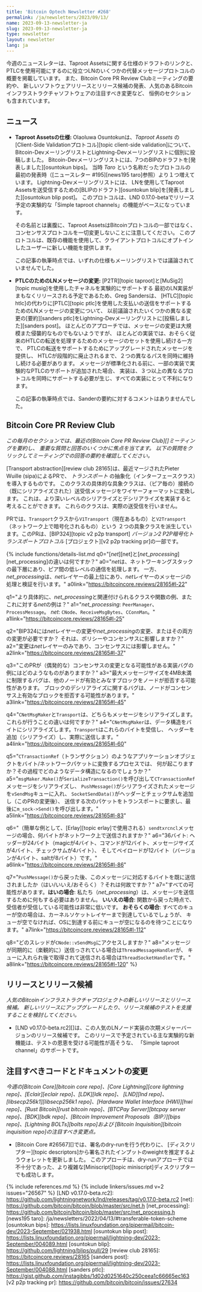 ```yaml
---
title: 'Bitcoin Optech Newsletter #268'
permalink: /ja/newsletters/2023/09/13/
name: 2023-09-13-newsletter-ja
slug: 2023-09-13-newsletter-ja
type: newsletter
layout: newsletter
lang: ja
---
```

今週のニュースレターは、Taproot Assetsに関する仕様のドラフトのリンクと、
PTLCを使用可能にするのに役立つLNのいくつかの代替メッセージプロトコルの概要を掲載しています。
また、Bitcoin Core PR Review Clubミーティングの要約や、
新しいソフトウェアリリースとリリース候補の発表、人気のあるBitcoinインフラストラクチャソフトウェアの注目すべき変更など、
恒例のセクションも含まれています。

## ニュース

- **Taproot Assetsの仕様:** Olaoluwa Osuntokunは、_Taproot Assets_ の
  [Client-Side Validationプロトコル][topic client-side validation]について、
  Bitcoin-DevメーリングリストとLightning-Devメーリングリストに個別に投稿しました。
  Bitcoin-Devメーリングリストには、7つのBIPのドラフトを[発表しました][osuntokun bips]。
  当時 _Taro_ という名称だったプロトコルの最初の発表時（[ニュースレター #195][news195 taro]参照）より１つ増えています。
  Lightning-Devメーリングリストには、
  LNを使用してTaproot Assetsを送受信するための[BLIPのドラフト][osuntokun blip]を[発表しました][osuntokun blip post]。
  このプロトコルは、LND 0.17.0-betaでリリース予定の実験的な「Simple taproot channels」の機能がベースになっています。

    その名前とは裏腹に、Taproot AssetsはBitcoinプロトコルの一部ではなく、
    コンセンサスプロトコルを一切変更しないことに注意してください。
    このプロトコルは、既存の機能を使用して、クライアントプロトコルにオプトインしたユーザーに新しい機能を提供します。

    この記事の執筆時点では、いずれの仕様もメーリングリストでは議論されていませんでした。

- **PTLCのためのLNメッセージの変更:** [P2TR][topic taproot]と[MuSig2][topic musig]を使用したチャネルを実験的にサポートする
  最初のLN実装がまもなくリリースされる予定であるため、Greg Sandersは、
  [HTLC][topic htlc]の代わりに[PTLC][topic ptlc]を使用した支払いの送信をサポートするためのLNメッセージの変更について、
  以前議論されたいくつかの異なる変更の[要約][sanders ptlc]をLightning-Devメーリングリストに[投稿しました][sanders post]。
  ほとんどのアプローチでは、メッセージの変更は大規模また侵襲的なものでもないようですが、
  ほとんどの実装では、おそらく従来のHTLCの転送を処理するためのメッセージのセットを使用し続ける一方で、
  PTLCの転送をサポートするためにアップグレードされたメッセージを提供し、
  HTLCが段階的に廃止されるまで、２つの異なるパスを同時に維持し続ける必要があります。
  メッセージが標準化される前に、一部の実装で実験的なPTLCのサポートが追加された場合、
  実装は、３つ以上の異なるプロトコルを同時にサポートする必要が生じ、すべての実装にとって不利になります。

    この記事の執筆時点では、Sanderの要約に対するコメントはありませんでした。

## Bitcoin Core PR Review Club

*この毎月のセクションでは、最近の[Bitcoin Core PR Review Club][]ミーティングを要約し、
重要な質問と回答のいくつかに焦点を当てます。
以下の質問をクリックしてミーティングでの回答の要約を確認してください。*

[Transport abstraction][review club 28165]は、最近マージされたPieter Wuille (sipa)によるPRで、
_トランスポート_ の抽象化（インターフェースクラス）を導入するものです。
このクラスの具体的な具象クラスは、（ピア毎の）接続の（既にシリアライズされた）送受信メッセージをワイヤーフォーマットに変換します。
これは、より深いレベルのシリアライズとデシリアライズを実装すると考えることができます。
これらのクラスは、実際の送受信を行いません。

PRでは、`Transport`クラスから`V1Transport`（現在あるもの）と`V2Transport`（ネットワーク上で暗号化されるもの）という
２つの具象クラスを派生しています。このPRは、[BIP324][topic v2 p2p transport]
_バージョン2 P2P暗号化トランスポートプロトコル_ [プロジェクト][v2 p2p tracking pr]の一部です。

{% include functions/details-list.md
  q0="[*net*][net]と[*net_processing*][net_processing]の違いは何ですか？"
  a0="*net*は、ネットワーキングスタックの最下層にあり、ピア間の低レベルの通信を処理します。
      一方、*net_processing*は、*net*レイヤーの最上位にあり、*net*レイヤーのメッセージの処理と検証を行います。"
  a0link="https://bitcoincore.reviews/28165#l-22"

  q1="より具体的に、*net_processing*と関連付けられるクラスや関数の例、またこれに対する*net*の例は？"
  a1="*net_processing*: `PeerManager`、`ProcessMessage`。
      *net*: `CNode`、`ReceiveMsgBytes`、`CConnMan`。"
  a1link="https://bitcoincore.reviews/28165#l-25"

  q2="BIP324には*net*レイヤーの変更や*net_processing*の変更、またはその両方の変更が必要ですか？
      それは、ポリシーやコンセンサスに影響しますか？"
  a2="変更は*net*レイヤーのみであり、コンセンサスには影響しません。"
  a2link="https://bitcoincore.reviews/28165#l-37"

  q3="このPRが（偶発的な）コンセンサスの変更となる可能性がある実装バグの例にはどのようなものがありますか？"
  a3="最大メッセージサイズを4MB未満に制限するバグは、他のノードが有効とみなすブロックをノードが拒否する可能性があります。
      ブロックのデシリアライズに関するバグは、ノードがコンセンサス上有効なブロックを拒否する可能性があります。"
  a3link="https://bitcoincore.reviews/28165#l-45"

  q4="`CNetMsgMaker`と`Transport`は、どちらもメッセージをシリアライズします。これらが行うことの違いは何ですか？"
  a4="`CNetMsgMaker`は、データ構造をバイトにシリアライズします。`Transport`はこれらのバイトを受信し、
      ヘッダーを追加（シリアライズ）し、実際に送信します。"
  a4link="https://bitcoincore.reviews/28165#l-60"

  q5="`CTransactionRef`（トランザクション）のようなアプリケーションオブジェクトをバイト/ネットワークパケットに変換するプロセスでは、
      何が起こりますか？その過程でどのようなデータ構造になるのでしょうか？"
  a5="`msgMaker.Make()`が`SerializeTransaction()`を呼び出して`CTransactionRef`メッセージをシリアライズし、
      `PushMessage()`がシリアライズされたメッセージを`vSendMsg`キューに入れ、
      `SocketSendData()`がヘッダーとチェックサムを追加し（このPRの変更後）、
      送信する次のパケットをトランスポートに要求し、最後に`m_sock->Send()`を呼び出します。"
  a5link="https://bitcoincore.reviews/28165#l-83"

  q6="（簡単な例として、[Erlay][topic erlay]で使用される）`sendtxrcncl`メッセージの場合、何バイトがネットワーク上で送信されますか？"
  a6="36バイト: ヘッダーが24バイト（magicが4バイト、コマンドが12バイト、メッセージサイズが4バイト、チェックサムが4バイト）、
      そしてペイロードが12バイト（バージョンが4バイト、saltが8バイト）です。"
  a6link="https://bitcoincore.reviews/28165#l-86"

  q7="`PushMessage()`から戻った後、このメッセージに対応するバイトを既に送信されましたか（はい/いいえ/おそらく）？それは何故ですか？"
  a7="すべての可能性があります。**はいの場合**: 私たち（*net_processing*）は、メッセージを送信するために何もする必要はありません。
      **いいえの場合**: 関数から戻った時点で、受信者が受信している可能性は非常に低いです。
      **おそらくの場合**: すべてのキューが空の場合は、カーネルソケットレイヤーまで到達しているでしょうが、
      キューが空でなければ、OSに到達する前にキューが空になるのを待つことになります。"
  a7link="https://bitcoincore.reviews/28165#l-112"

  q8="どのスレッドが`CNode::vSendMsg`にアクセスしますか？"
  a8="メッセージが同期的に（楽観的に）送信っされている場合は`ThreadMessageHandler`が、
      キューに入れられ後で取得されて送信される場合は`ThreadSocketHandler`です。"
  a8link="https://bitcoincore.reviews/28165#l-120"
%}

## リリースとリリース候補

*人気のBitcoinインフラストラクチャプロジェクトの新しいリリースとリリース候補。
新しいリリースにアップグレードしたり、リリース候補のテストを支援することを検討してください。*

- [LND v0.17.0-beta.rc2][]は、この人気のLNノード実装の次期メジャーバージョンのリリース候補です。
  このリリースで予定されている主な実験的な新機能は、テストの恩恵を受ける可能性が高そうな、
  「Simple taproot channel」のサポートです。

## 注目すべきコードとドキュメントの変更

*今週の[Bitcoin Core][bitcoin core repo]、[Core
Lightning][core lightning repo]、[Eclair][eclair repo]、[LDK][ldk repo]、
[LND][lnd repo]、[libsecp256k1][libsecp256k1 repo]、[Hardware Wallet
Interface (HWI)][hwi repo]、[Rust Bitcoin][rust bitcoin repo]、[BTCPay
Server][btcpay server repo]、[BDK][bdk repo]、[Bitcoin Improvement
Proposals（BIP）][bips repo]、[Lightning BOLTs][bolts repo]および
[Bitcoin Inquisition][bitcoin inquisition repo]の注目すべき変更点。*

- [Bitcoin Core #26567][]では、署名のdry-runを行う代わりに、
  [ディスクリプター][topic descriptors]から署名されたインプットのweightを推定するようウォレットを更新しました。
  このアプローチは、dry-runアプローチでは不十分であった、より複雑な[Miniscript][topic miniscript]ディスクリプターでも成功します。

{% include references.md %}
{% include linkers/issues.md v=2 issues="26567" %}
[LND v0.17.0-beta.rc2]: https://github.com/lightningnetwork/lnd/releases/tag/v0.17.0-beta.rc2
[net]: https://github.com/bitcoin/bitcoin/blob/master/src/net.h
[net_processing]: https://github.com/bitcoin/bitcoin/blob/master/src/net_processing.h
[news195 taro]: /ja/newsletters/2022/04/13/#transferable-token-scheme
[osuntokun bips]: https://lists.linuxfoundation.org/pipermail/bitcoin-dev/2023-September/021938.html
[osuntokun blip post]: https://lists.linuxfoundation.org/pipermail/lightning-dev/2023-September/004089.html
[osuntokun blip]: https://github.com/lightning/blips/pull/29
[review club 28165]: https://bitcoincore.reviews/28165
[sanders post]: https://lists.linuxfoundation.org/pipermail/lightning-dev/2023-September/004088.html
[sanders ptlc]: https://gist.github.com/instagibbs/1d02d0251640c250ceea1c66665ec163
[v2 p2p tracking pr]: https://github.com/bitcoin/bitcoin/issues/27634
